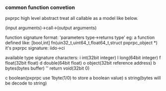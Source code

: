 

### common function convetion

pxprpc high level abstract treat all callable as a model like below.

(input arguments)->call->(output arguments)

function signature
format: 'parameters type->returns type' 
eg:
a function defined like:
[bool,int] fn(uin32_t,uint64_t,float64_t,struct pxprpc_object *)
it's pxprpc signature: 
iido->ci

available type signature characters:
i  int(32bit integer)
l  long(64bit integer) 
f  float(32bit float)
d  double(64bit float)
o  object(32bit reference address)
b  bytes(bytes buffer)
'' return void(32bit 0)

c  boolean(pxprpc use 1byte(1/0) to store a boolean value)
s  string(bytes will be decode to string)

